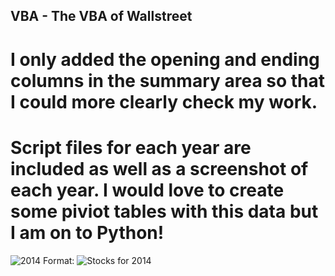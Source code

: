 ## VBA  - The VBA of Wallstreet

# I only added the opening and ending columns in the summary area so that I could more clearly check my work. 
# Script files for each year are included as well as a screenshot of each year. I would love to create some piviot tables with this data but I am on to Python! 



![2014](https://github.com/2014.png)
Format: ![Stocks for 2014](https://github.com/QRho/VBA-Challenge/2014.png)




